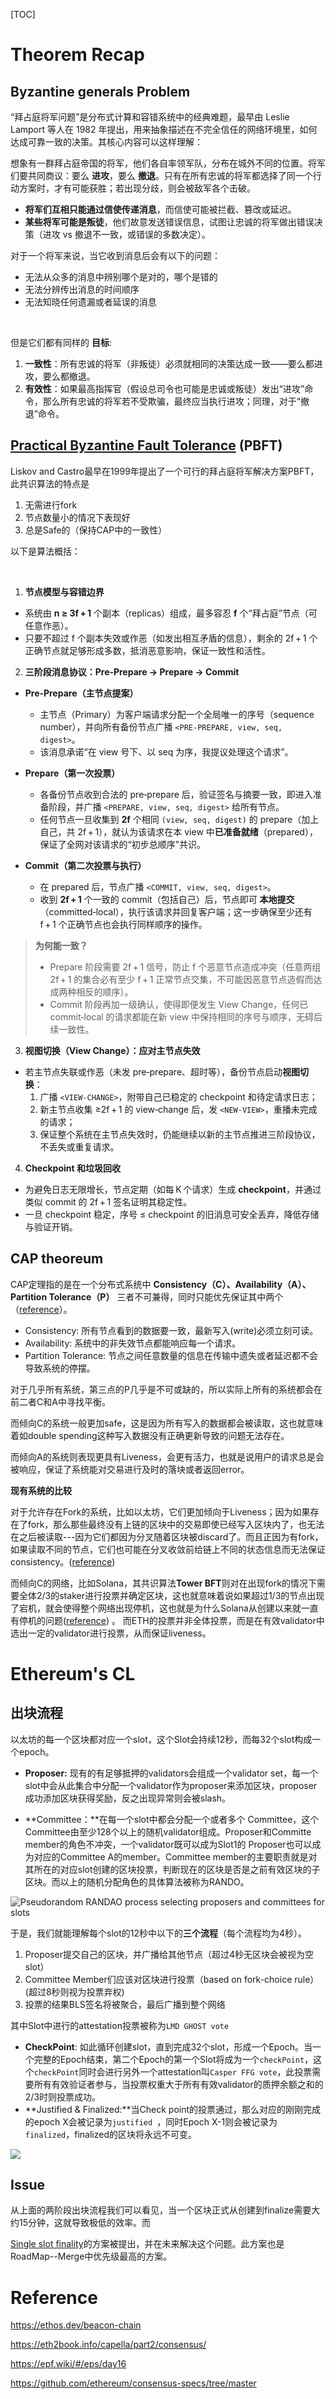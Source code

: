 [TOC]



# Theorem Recap

## Byzantine generals Problem

“拜占庭将军问题”是分布式计算和容错系统中的经典难题，最早由 Leslie Lamport 等人在 1982 年提出，用来抽象描述在不完全信任的网络环境里，如何达成可靠一致的决策。其核心内容可以这样理解：



想象有一群拜占庭帝国的将军，他们各自率领军队，分布在城外不同的位置。将军们要共同商议：要么 **进攻**，要么 **撤退**。只有在所有忠诚的将军都选择了同一个行动方案时，才有可能获胜；若出现分歧，则会被敌军各个击破。

- **将军们互相只能通过信使传递消息**，而信使可能被拦截、篡改或延迟。
- **某些将军可能是叛徒**，他们故意发送错误信息，试图让忠诚的将军做出错误决策（进攻 vs 撤退不一致，或错误的多数决定）。

对于一个将军来说，当它收到消息后会有以下的问题：

- 无法从众多的消息中辨别哪个是对的，哪个是错的
- 无法分辨传出消息的时间顺序
- 无法知晓任何遗漏或者延误的消息

<br/>

但是它们都有同样的 **目标**:

1. **一致性**：所有忠诚的将军（非叛徒）必须就相同的决策达成一致——要么都进攻，要么都撤退。
2. **有效性**：如果最高指挥官（假设总司令也可能是忠诚或叛徒）发出“进攻”命令，那么所有忠诚的将军若不受欺骗，最终应当执行进攻；同理，对于“撤退”命令。



## [Practical Byzantine Fault Tolerance](https://www.scs.stanford.edu/nyu/03sp/sched/bfs.pdf) (PBFT)

 Liskov and Castro最早在1999年提出了一个可行的拜占庭将军解决方案PBFT，此共识算法的特点是

1. 无需进行fork
2. 节点数量小的情况下表现好
3. 总是Safe的（保持CAP中的一致性）

以下是算法概括：

<br>

1. **节点模型与容错边界**

- 系统由 **n ≥ 3f + 1** 个副本（replicas）组成，最多容忍 **f** 个“拜占庭”节点（可任意作恶）。
- 只要不超过 f 个副本失效或作恶（如发出相互矛盾的信息），剩余的 2f + 1 个正确节点就足够形成多数，抵消恶意影响，保证一致性和活性。 



2. **三阶段消息协议：Pre‑Prepare → Prepare → Commit**

- **Pre‑Prepare（主节点提案）**
  - 主节点（Primary）为客户端请求分配一个全局唯一的序号（sequence number），并向所有备份节点广播 `<PRE‑PREPARE, view, seq, digest>`。
  - 该消息承诺“在 view 号下、以 seq 为序，我提议处理这个请求”。

- **Prepare（第一次投票）**
  - 各备份节点收到合法的 pre‑prepare 后，验证签名与摘要一致，即进入准备阶段，并广播 `<PREPARE, view, seq, digest>` 给所有节点。
  - 任何节点一旦收集到 **2f** 个相同 `(view, seq, digest)` 的 prepare（加上自己，共 2f + 1），就认为该请求在本 view 中**已准备就绪**（prepared），保证了全网对该请求的“初步总顺序”共识。

- **Commit（第二次投票与执行）**
  - 在 prepared 后，节点广播 `<COMMIT, view, seq, digest>`。
  - 收到 **2f + 1** 个一致的 commit（包括自己）后，节点即可 **本地提交**（committed‑local），执行该请求并回复客户端；这一步确保至少还有 f + 1 个正确节点也会执行同样顺序的操作。

> **为何能一致？**
>
> - Prepare 阶段需要 2f + 1 信号，防止 f 个恶意节点造成冲突（任意两组 2f + 1 的集合必有至少 f + 1 正常节点交集，不可能因恶意节点造假而达成两种相反的顺序）。
> - Commit 阶段再加一级确认，使得即便发生 View Change，任何已 commit‑local 的请求都能在新 view 中保持相同的序号与顺序，无碍后续一致性。 



3. **视图切换（View Change）：应对主节点失效**

- 若主节点失联或作恶（未发 pre‑prepare、超时等），备份节点启动**视图切换**：
  1. 广播 `<VIEW‑CHANGE>`，附带自己已稳定的 checkpoint 和待定请求日志；
  2. 新主节点收集 ≥2f + 1 的 view‑change 后，发 `<NEW‑VIEW>`，重播未完成的请求；
  3. 保证整个系统在主节点失效时，仍能继续以新的主节点推进三阶段协议，不丢失或重复请求。 



4. **Checkpoint 和垃圾回收**

- 为避免日志无限增长，节点定期（如每 K 个请求）生成 **checkpoint**，并通过类似 commit 的 2f + 1 签名证明其稳定性。
- 一旦 checkpoint 稳定，序号 ≤ checkpoint 的旧消息可安全丢弃，降低存储与验证开销。



## CAP theoreum

CAP定理指的是在一个分布式系统中 **Consistency（C）、Availability（A）、Partition Tolerance（P）** 三者不可兼得，同时只能优先保证其中两个（[reference](https://eth2book.info/capella/part2/consensus/preliminaries/#you-cant-have-both)）。

- Consistency: 所有节点看到的数据要一致，最新写入(write)必须立刻可读。
- Availability: 系统中的非失效节点都能响应每一个请求。
- Partition Tolerance: 节点之间任意数量的信息在传输中遗失或者延迟都不会导致系统的停摆。



对于几乎所有系统，第三点的P几乎是不可或缺的，所以实际上所有的系统都会在前二者C和A中寻找平衡。

而倾向C的系统一般更加safe，这是因为所有写入的数据都会被读取，这也就意味着如double spending这种写入数据没有正确更新导致的问题无法存在。

而倾向A的系统则表现更具有Liveness，会更有活力，也就是说用户的请求总是会被响应，保证了系统能对交易进行及时的落块或者返回error。



**现有系统的比较**

对于允许存在Fork的系统，比如以太坊，它们更加倾向于Liveness；因为如果存在了fork，那么那些最终没有上链的区块中的交易即使已经写入区块内了，也无法在之后被读取---因为它们都因为分叉随着区块被discard了。而且正因为有fork，如果读取不同的节点，它们也可能在分叉收敛前给链上不同的状态信息而无法保证consistency。([reference](https://eth2book.info/capella/part2/consensus/preliminaries/#block-trees))

而倾向C的网络，比如Solana，其共识算法**Tower BFT**则对在出现fork的情况下需要全体2/3的staker进行投票并确定区块，这也就意味着说如果超过1/3的节点出现了宕机，就会使得整个网络出现停机，这也就是为什么Solana从创建以来就一直有停机的问题([reference](https://www.helius.dev/blog/alpenglow#liveness-and-network-partition-tolerance)) 。 而ETH的投票并非全体投票，而是在有效validator中选出一定的validator进行投票，从而保证liveness。



# Ethereum's CL

## 出块流程

以太坊的每一个区块都对应一个slot，这个Slot会持续12秒，而每32个slot构成一个epoch。

- **Proposer:** 现有的有足够抵押的validators会组成一个validator set，每一个slot中会从此集合中分配一个validator作为proposer来添加区块，proposer成功添加区块获得奖励，反之出现异常则会被slash。

- **Committee：**在每一个slot中都会分配一个或者多个 Committee，这个Committee由至少128个以上的随机validator组成。Proposer和Committe member的角色不冲突，一个validator既可以成为Slot1的 Proposer也可以成为对应的Committee A的member。Committee member的主要职责就是对其所在的对应slot创建的区块投票，判断现在的区块是否是之前有效区块的子区块。而以上的随机分配角色的具体算法被称为RANDO。

![Pseudorandom RANDAO process selecting proposers and committees for slots](../../resources/Beacon-Chain-RANDAO.webp)



于是，我们就能理解每个slot的12秒中以下的**三个流程**（每个流程均为4秒）。

1. Proposer提交自己的区块，并广播给其他节点（超过4秒无区块会被视为空slot）
2. Committee Member们应该对区块进行投票（based on fork-choice rule）(超过8秒则视为投票弃权)
3. 投票的结果BLS签名将被聚合，最后广播到整个网络

其中Slot中进行的attestation投票被称为`LMD GHOST vote`



- **CheckPoint**: 如此循环创建slot，直到完成32个slot，形成一个Epoch。当一个完整的Epoch结束，第二个Epoch的第一个Slot将成为一个`checkPoint`，这个`checkPoint`同时会进行另外一个attestation叫`Casper FFG vote`，此投票需要所有有效验证者参与，当投票权重大于所有有效validator的质押余额之和的2/3时则投票成功。
- **Justified & Finalized:**当Check point的投票通过，那么对应的刚刚完成的epoch X会被记录为`justified `，同时Epoch X-1则会被记录为`finalized`，finalized的区块将永远不可变。



![](../../resources/Beacon-Chain-Justification-and-Finalization.webp)







## Issue

从上面的两阶段出块流程我们可以看见，当一个区块正式从创建到finalize需要大约15分钟，这就导致极低的效率。而

[Single slot finality](https://ethereum.org/en/roadmap/single-slot-finality/)的方案被提出，并在未来解决这个问题。此方案也是RoadMap--Merge中优先级最高的方案。







# Reference

https://ethos.dev/beacon-chain

https://eth2book.info/capella/part2/consensus/

https://epf.wiki/#/eps/day16

https://github.com/ethereum/consensus-specs/tree/master

